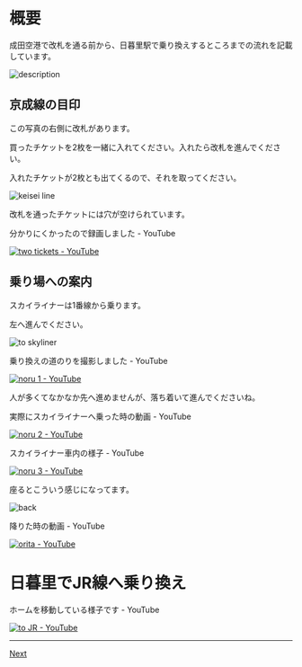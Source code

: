 # 概要

成田空港で改札を通る前から、日暮里駅で乗り換えするところまでの流れを記載しています。

![description](https://user-images.githubusercontent.com/56988/221202620-f2dbbebf-ac4d-4b6d-82be-d748119ac95b.png)

## 京成線の目印

この写真の右側に改札があります。

買ったチケットを2枚を一緒に入れてください。入れたら改札を進んでください。

入れたチケットが2枚とも出てくるので、それを取ってください。

![keisei line](https://user-images.githubusercontent.com/56988/221201486-168bec28-d78e-4837-8839-651ccc613390.jpg)

改札を通ったチケットには穴が空けられています。

分かりにくかったので録画しました - YouTube

[![two tickets - YouTube](http://img.youtube.com/vi/8AeG43X9jkU/0.jpg)](https://www.youtube.com/watch?v=8AeG43X9jkU)

## 乗り場への案内

スカイライナーは1番線から乗ります。

左へ進んでください。

![to skyliner](https://user-images.githubusercontent.com/56988/221203160-354e9a6a-8b95-4e96-95a4-0662d41069c9.jpg)

乗り換えの道のりを撮影しました - YouTube

[![noru 1 - YouTube](http://img.youtube.com/vi/Bgto2wu3j2U/0.jpg)](https://www.youtube.com/watch?v=Bgto2wu3j2U)

人が多くてなかなか先へ進めませんが、落ち着いて進んでくださいね。

実際にスカイライナーへ乗った時の動画 - YouTube

[![noru 2 - YouTube](http://img.youtube.com/vi/2ytlxFC0YeQ/0.jpg)](https://www.youtube.com/watch?v=2ytlxFC0YeQ)

スカイライナー車内の様子 - YouTube

[![noru 3 - YouTube](http://img.youtube.com/vi/tYVPUYMNnLI/0.jpg)](https://www.youtube.com/watch?v=tYVPUYMNnLI)

座るとこういう感じになってます。

![back](https://user-images.githubusercontent.com/56988/221211025-70335338-976b-4a22-a6cf-eed6188c979b.jpg)

降りた時の動画 - YouTube

[![orita - YouTube](http://img.youtube.com/vi/XUORBrJdoL8/0.jpg)](https://www.youtube.com/watch?v=XUORBrJdoL8)

# 日暮里でJR線へ乗り換え

ホームを移動している様子です - YouTube

[![to JR - YouTube](http://img.youtube.com/vi/M_wAj3lASIs/0.jpg)](https://www.youtube.com/watch?v=M_wAj3lASIs)

----

[Next](3.md)
